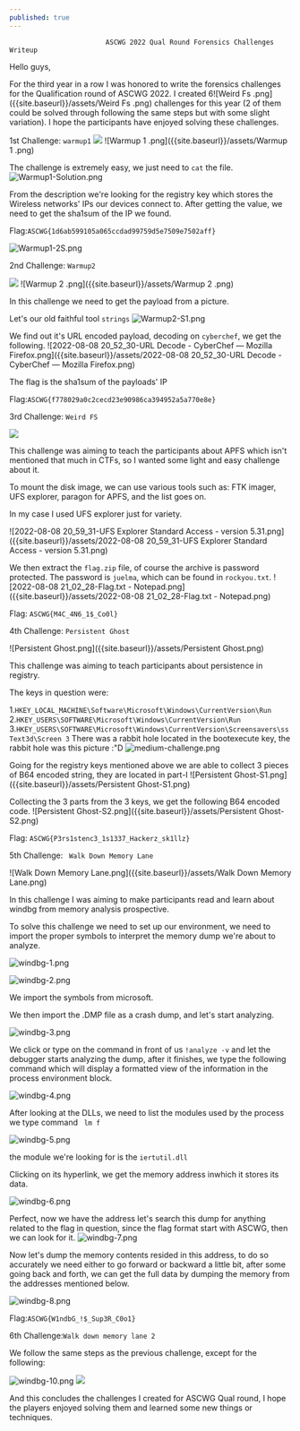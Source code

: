 ```yaml
---
published: true
---
```

							ASCWG 2022 Qual Round Forensics Challenges Writeup

Hello guys,

For the third year in a row I was honored to write the forensics challenges for the Qualification round of ASCWG 2022. I created 6![Weird Fs .png]({{site.baseurl}}/assets/Weird Fs .png)
 challenges for this year (2 of them could be solved through following the same steps but with some slight variation). I hope the participants have enjoyed solving these challenges.

1st Challenge: ```warmup1```
![]({{site.baseurl}}/assets/Warmup%201%20.png)
![Warmup 1 .png]({{site.baseurl}}/assets/Warmup 1 .png)

The challenge is extremely easy, we just need to ```cat``` the file. 
![Warmup1-Solution.png]({{site.baseurl}}/assets/Warmup1-Solution.png)

From the description we're looking for the registry key which stores the Wireless networks' IPs our devices connect to. After getting the value, we need to get the sha1sum of the IP we found.

Flag:```ASCWG{1d6ab599105a065ccdad99759d5e7509e7502aff}```

![Warmup1-2S.png]({{site.baseurl}}/assets/Warmup1-2S.png)

2nd Challenge: ```Warmup2```

![]({{site.baseurl}}/assets/Warmup%202%20.png)
![Warmup 2 .png]({{site.baseurl}}/assets/Warmup 2 .png)

In this challenge we need to get the payload from a picture.

Let's our old faithful tool ```strings```
![Warmup2-S1.png]({{site.baseurl}}/assets/Warmup2-S1.png)

We find out it's URL encoded payload, decoding on ```cyberchef```, we get the following.
![2022-08-08 20_52_30-URL Decode - CyberChef — Mozilla Firefox.png]({{site.baseurl}}/assets/2022-08-08 20_52_30-URL Decode - CyberChef — Mozilla Firefox.png)

The flag is the sha1sum of the payloads' IP

Flag:```ASCWG{f778029a0c2cecd23e90986ca394952a5a770e8e}```

3rd Challenge: ```Weird FS```

![]({{site.baseurl}}/assets/Weird%20Fs%20.png)

This challenge was aiming to teach the participants about APFS which isn't mentioned that much in CTFs, so I wanted some light and easy challenge about it.

To mount the disk image, we can use various tools such as: FTK imager, UFS explorer, paragon for APFS, and the list goes on.

In my case I used UFS explorer just for variety.

![2022-08-08 20_59_31-UFS Explorer Standard Access - version 5.31.png]({{site.baseurl}}/assets/2022-08-08 20_59_31-UFS Explorer Standard Access - version 5.31.png)

We then extract the ```flag.zip``` file, of course the archive is password protected. The password is ```juelma```, which can be found in ```rockyou.txt```.
![2022-08-08 21_02_28-Flag.txt - Notepad.png]({{site.baseurl}}/assets/2022-08-08 21_02_28-Flag.txt - Notepad.png)

Flag: ```ASCWG{M4C_4N6_1$_Co0l}```

4th Challenge: ```Persistent Ghost```

![Persistent Ghost.png]({{site.baseurl}}/assets/Persistent Ghost.png)


This challenge was aiming to teach participants about persistence in registry.

The keys in question were: 

1.```HKEY_LOCAL_MACHINE\Software\Microsoft\Windows\CurrentVersion\Run```
2.```HKEY_USERS\SOFTWARE\Microsoft\Windows\CurrentVersion\Run```
3.```HKEY_USERS\SOFTWARE\Microsoft\Windows\CurrentVersion\Screensavers\ssText3d\Screen 3```
There was a rabbit hole located in the bootexecute key, the rabbit hole was this picture :"D
![medium-challenge.png]({{site.baseurl}}/assets/medium-challenge.png)

Going for the registry keys mentioned above we are able to collect 3 pieces of B64 encoded string, they are located in part-I
![Persistent Ghost-S1.png]({{site.baseurl}}/assets/Persistent Ghost-S1.png)

Collecting the 3 parts from the 3 keys, we get the following B64 encoded code.
![Persistent Ghost-S2.png]({{site.baseurl}}/assets/Persistent Ghost-S2.png)

Flag: ```ASCWG{P3rs1stenc3_1s1337_Hackerz_sk1llz}```

5th Challenge: ``` Walk Down Memory Lane```

![Walk Down Memory Lane.png]({{site.baseurl}}/assets/Walk Down Memory Lane.png)

In this challenge I was aiming to make participants read and learn about windbg from memory analysis prospective. 

To solve this challenge we need to set up our environment, we need to import the proper symbols to interpret the memory dump we're about to analyze. 

![windbg-1.png]({{site.baseurl}}/assets/windbg-1.png)

![windbg-2.png]({{site.baseurl}}/assets/windbg-2.png)

We import the symbols from microsoft.

We then import the .DMP file as a crash dump, and let's start analyzing. 

![windbg-3.png]({{site.baseurl}}/assets/windbg-3.png)

We click or type on the command in front of us ```!analyze -v``` and let the debugger starts analyzing the dump, after it finishes, we type the following command which will display a formatted view of the information in the process environment block.

![windbg-4.png]({{site.baseurl}}/assets/windbg-4.png)

After looking at the DLLs, we need to list the modules used by the process we type command ``` lm f```

![windbg-5.png]({{site.baseurl}}/assets/windbg-5.png)

the module we're looking for is the ```iertutil.dll```

Clicking on its hyperlink, we get the memory address inwhich it stores its data.

![windbg-6.png]({{site.baseurl}}/assets/windbg-6.png)

Perfect, now we have the address let's search this dump for anything related to the flag in question, since the flag format start with ASCWG, then we can look for it.
![windbg-7.png]({{site.baseurl}}/assets/windbg-7.png)

Now let's dump the memory contents resided in this address, to do so accurately we need either to go forward or backward a little bit, after some going back and forth, we can get the full data by dumping the memory from the addresses mentioned below. 

![windbg-8.png]({{site.baseurl}}/assets/windbg-8.png)

Flag:```ASCWG{W1ndbG_!$_Sup3R_C0o1}```

6th Challenge:```Walk down memory lane 2```

We follow the same steps as the previous challenge, except for the following:

![windbg-10.png]({{site.baseurl}}/assets/windbg-10.png)
![]({{site.baseurl}}/assets/windbg-11.png)


And this concludes the challenges I created for ASCWG Qual round, I hope the players enjoyed solving them and learned some new things or techniques.
